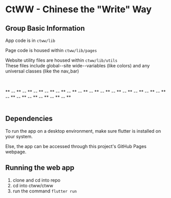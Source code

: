 # CtWW - Chinese the "Write" Way

## Group Basic Information
App code is in `ctww/lib`  

Page code is housed within `ctww/lib/pages`

Website utility files are housed within `ctww/lib/utils`  
These files include global--site wide--variables (like colors) and any universal classes (like the nav_bar)




<br><br>
** -- ** -- ** -- ** -- ** -- ** -- ** -- ** -- ** -- ** -- ** -- ** -- ** -- ** -- ** -- ** -- ** -- ** -- ** -- ** -- **
<br><br>




## Dependencies
To run the app on a desktop environment, make sure flutter is installed on your system.

Else, the app can be accessed through this project's GitHub Pages webpage.

## Running the web app
1. clone and cd into repo
2. cd into ctww/ctww
3. run the command `flutter run`